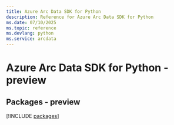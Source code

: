 ```yaml
---
title: Azure Arc Data SDK for Python
description: Reference for Azure Arc Data SDK for Python
ms.date: 07/10/2025
ms.topic: reference
ms.devlang: python
ms.service: arcdata
---
```

# Azure Arc Data SDK for Python - preview
## Packages - preview
[!INCLUDE [packages](arc-data-index.md)]